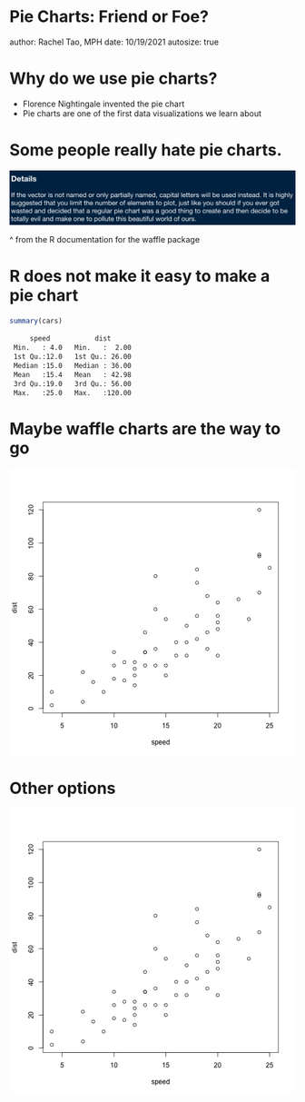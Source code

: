 Pie Charts: Friend or Foe?
========================================================
author: Rachel Tao, MPH
date: 10/19/2021
autosize: true

Why do we use pie charts?
========================================================

- Florence Nightingale invented the pie chart
- Pie charts are one of the first data visualizations we learn about

Some people really hate pie charts.
========================================================

<img src="waffle_documentation.png">

^ from the R documentation for the waffle package

R does not make it easy to make a pie chart
========================================================


```r
summary(cars)
```

```
     speed           dist       
 Min.   : 4.0   Min.   :  2.00  
 1st Qu.:12.0   1st Qu.: 26.00  
 Median :15.0   Median : 36.00  
 Mean   :15.4   Mean   : 42.98  
 3rd Qu.:19.0   3rd Qu.: 56.00  
 Max.   :25.0   Max.   :120.00  
```

Maybe waffle charts are the way to go
========================================================

![plot of chunk unnamed-chunk-2](part_to_whole-figure/unnamed-chunk-2-1.png)

Other options
========================================================

![plot of chunk unnamed-chunk-3](part_to_whole-figure/unnamed-chunk-3-1.png)
